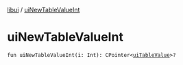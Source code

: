 [libui](index.md) / [uiNewTableValueInt](./ui-new-table-value-int.md)

# uiNewTableValueInt

`fun uiNewTableValueInt(i: Int): CPointer<`[`uiTableValue`](ui-table-value.md)`>?`